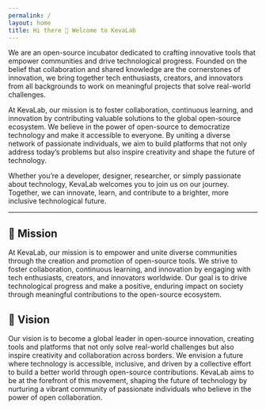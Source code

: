 ```yaml
---
permalink: /
layout: home
title: Hi there 👋 Welcome to KevaLab
---
```

 
We are an open-source incubator dedicated to crafting innovative tools that empower communities and drive technological progress. Founded on the belief that collaboration and shared knowledge are the cornerstones of innovation, we bring together tech enthusiasts, creators, and innovators from all backgrounds to work on meaningful projects that solve real-world challenges.

At KevaLab, our mission is to foster collaboration, continuous learning, and innovation by contributing valuable solutions to the global open-source ecosystem. We believe in the power of open-source to democratize technology and make it accessible to everyone. By uniting a diverse network of passionate individuals, we aim to build platforms that not only address today’s problems but also inspire creativity and shape the future of technology.

Whether you’re a developer, designer, researcher, or simply passionate about technology, KevaLab welcomes you to join us on our journey. Together, we can innovate, learn, and contribute to a brighter, more inclusive technological future.

---

## 🌟 Mission

At KevaLab, our mission is to empower and unite diverse communities through the creation and promotion of open-source tools. We strive to foster collaboration, continuous learning, and innovation by engaging with tech enthusiasts, creators, and innovators worldwide. Our goal is to drive technological progress and make a positive, enduring impact on society through meaningful contributions to the open-source ecosystem.

## 🚀 Vision

Our vision is to become a global leader in open-source innovation, creating tools and platforms that not only solve real-world challenges but also inspire creativity and collaboration across borders. We envision a future where technology is accessible, inclusive, and driven by a collective effort to build a better world through open-source contributions. KevaLab aims to be at the forefront of this movement, shaping the future of technology by nurturing a vibrant community of passionate individuals who believe in the power of open collaboration.
